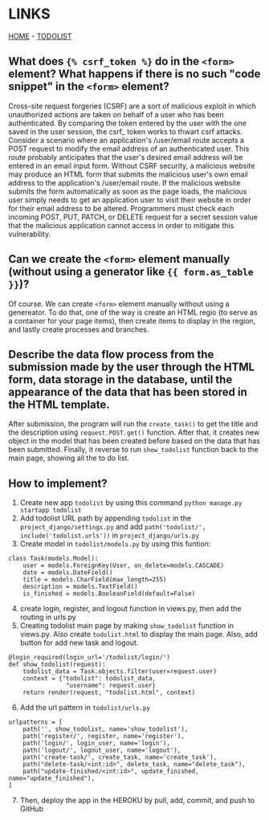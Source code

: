 # LINKS
[HOME](https://pbp-assg-2.herokuapp.com) -
[TODOLIST](https://pbp-assg-2.herokuapp.com/todolist/)

## What does `{% csrf_token %}` do in the `<form>` element? What happens if there is no such "code snippet" in the `<form>` element?
Cross-site request forgeries (CSRF) are a sort of malicious exploit in which unauthorized actions are taken on behalf of a user who has been authenticated. By comparing the token entered by the user with the one saved in the user session, the csrf_ token works to thwart csrf attacks. Consider a scenario where an application's /user/email route accepts a POST request to modify the email address of an authenticated user. This route probably anticipates that the user's desired email address will be entered in an email input form. Without CSRF security, a malicious website may produce an HTML form that submits the malicious user's own email address to the application's /user/email route. If the malicious website submits the form automatically as soon as the page loads, the malicious user simply needs to get an application user to visit their website in order for their email address to be altered. Programmers must check each incoming POST, PUT, PATCH, or DELETE request for a secret session value that the malicious application cannot access in order to mitigate this vulnerability.

## Can we create the `<form>` element manually (without using a generator like `{{ form.as_table }}`)?
Of course. We can create `<form>` element manually without using a genereator. To do that, one of the way is create an HTML regio (to serve as a container for your page items), then create items to display in the region, and lastly create processes and branches.

## Describe the data flow process from the submission made by the user through the HTML form, data storage in the database, until the appearance of the data that has been stored in the HTML template.
After submission, the program will run the `create_task()` to get the title and the description using `request.POST.get()` function. After that, it creates new object in the model that has been created before based on the data that has been submitted. Finally, it reverse to run `show_todolist` function back to the main page, showing all the to do list.

## How to implement?
1. Create new app `todolist` by using this command
```python manage.py startapp todolist```
2. Add todolist URL path by appending `todolist` in the `project_django/settings.py` and add `path('todolist/', include('todolist.urls'))` in `project_django/urls.py`
3. Create model in `todolist/models.py` by using this funtion:
```shell
class Task(models.Model):
    user = models.ForeignKey(User, on_delete=models.CASCADE)
    date = models.DateField()
    title = models.CharField(max_length=255)
    description = models.TextField()
    is_finished = models.BooleanField(default=False)
```
4. create login, register, and logout function in views.py, then add the routing in urls.py
5. Creating todolist main page by making `show_todolist` function in views.py. Also create ```todolist.html``` to display the main page. Also, add button for add new task and logout.
```shell
@login_required(login_url='/todolist/login/')
def show_todolist(request):
    todolist_data = Task.objects.filter(user=request.user)
    context = {"todolist": todolist_data, 
                "username": request.user}
    return render(request, "todolist.html", context)
```
6. Add the url pattern in `todolist/urls.py`
```shell
urlpatterns = [
    path('', show_todolist, name='show_todolist'),
    path('register/', register, name='register'),
    path('login/', login_user, name='login'),
    path('logout/', logout_user, name='logout'),
    path('create-task/', create_task, name='create_task'),
    path("delete-task/<int:id>", delete_task, name="delete_task"),
    path("update-finished/<int:id>", update_finished, name="update_finished"),
]
```
7. Then, deploy the app in the HEROKU by pull, add, commit, and push to GitHub